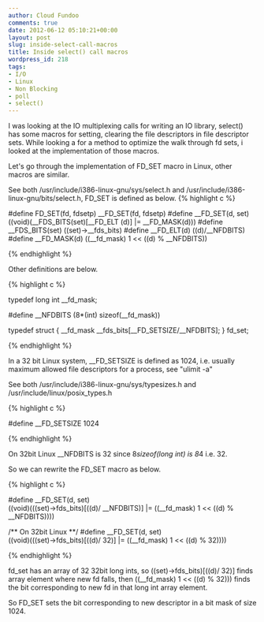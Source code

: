 ```yaml
---
author: Cloud Fundoo
comments: true
date: 2012-06-12 05:10:21+00:00
layout: post
slug: inside-select-call-macros
title: Inside select() call macros
wordpress_id: 218
tags:
- I/O
- Linux
- Non Blocking
- poll
- select()
---
```


I was looking at the IO multiplexing calls for writing an IO library, select() has some macros for setting, clearing the file descriptors in file descriptor sets. While looking a for a method to optimize the walk through fd sets, i looked at the implementation of those macros.

Let's go through the implementation of FD_SET macro in Linux, other macros are similar.

See both /usr/include/i386-linux-gnu/sys/select.h and /usr/include/i386-linux-gnu/bits/select.h, FD_SET is defined as below.
{% highlight c %}

#define    FD_SET(fd, fdsetp)    __FD_SET(fd, fdsetp)
#define	__FD_SET(d, set)	\
		((void)(__FDS_BITS(set)[__FD_ELT (d)] |= __FD_MASK(d)))
#define	__FDS_BITS(set)		((set)->__fds_bits)
#define	__FD_ELT(d)			((d)/__NFDBITS)
#define	__FD_MASK(d)		((__fd_mask) 1 << ((d) % __NFDBITS))

{% endhighlight %}

Other definitions are below.

{% highlight c %}

typedef	long int __fd_mask;

#define	__NFDBITS			(8*(int) sizeof(__fd_mask))

typedef struct 
{
	__fd_mask __fds_bits[__FD_SETSIZE/__NFDBITS];
} fd_set;

{% endhighlight %}

In a 32 bit Linux system, __FD_SETSIZE is defined as 1024, i.e. usually maximum allowed file descriptors for a process, see "ulimit -a"

See both /usr/include/i386-linux-gnu/sys/typesizes.h and /usr/include/linux/posix_types.h

{% highlight c %}

#define __FD_SETSIZE	1024

{% endhighlight %}

On 32bit Linux __NFDBITS is 32 since 8*sizeof(long int) is 8*4 i.e. 32.

So we can rewrite the FD_SET macro as below.

{% highlight c %}

#define	__FD_SET(d, set)	\
	((void)(((set)->fds_bits)[((d)/ __NFDBITS)] |= ((__fd_mask) 1 << ((d) % __NFDBITS))))

/** On 32bit Linux **/
#define	__FD_SET(d, set)	\
	((void)(((set)->fds_bits)[((d)/ 32)] |= ((__fd_mask) 1 << ((d) % 32))))

{% endhighlight %}
 
fd_set has an array of 32 32bit long ints, so ((set)->fds_bits)[((d)/ 32)] finds array element where new fd falls, then ((__fd_mask) 1 << ((d) % 32))) finds the bit corresponding to new fd in that long int array element.

So FD_SET sets the bit corresponding to new descriptor in a bit mask of size 1024.
